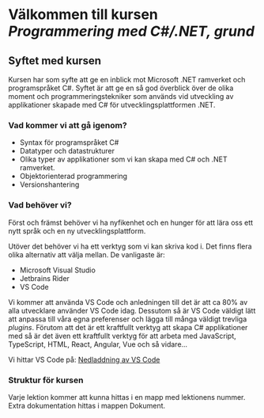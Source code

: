 # Välkommen till kursen _Programmering med C#/.NET, grund_

## Syftet med kursen

Kursen har som syfte att ge en inblick mot Microsoft .NET ramverket och programspråket C#. Syftet är att ge en så god överblick över de olika moment och programmeringstekniker som används vid utveckling av applikationer skapade med C# för utvecklingsplattformen .NET.

### Vad kommer vi att gå igenom?

- Syntax för programspråket C#
- Datatyper och datastrukturer
- Olika typer av applikationer som vi kan skapa med C# och .NET ramverket.
- Objektorienterad programmering
- Versionshantering

### Vad behöver vi?

Först och främst behöver vi ha nyfikenhet och en hunger för att lära oss ett nytt språk och en ny utvecklingsplattform.

Utöver det behöver vi ha ett verktyg som vi kan skriva kod i. Det finns flera olika alternativ att välja mellan. De vanligaste är:

- Microsoft Visual Studio
- Jetbrains Rider
- VS Code

Vi kommer att använda VS Code och anledningen till det är att ca 80% av alla utvecklare använder VS Code idag. Dessutom så är VS Code väldigt lätt att anpassa till våra egna preferenser och lägga till många väldigt trevliga _plugins_.
Förutom att det är ett kraftfullt verktyg att skapa C# applikationer med så är det även ett kraftfullt verktyg för att arbeta med JavaScript, TypeScript, HTML, React, Angular, Vue och så vidare...

Vi hittar VS Code på:
[Nedladdning av VS Code](https://code.visualstudio.com/Download)

### Struktur för kursen

Varje lektion kommer att kunna hittas i en mapp med lektionens nummer.
Extra dokumentation hittas i mappen Dokument.
